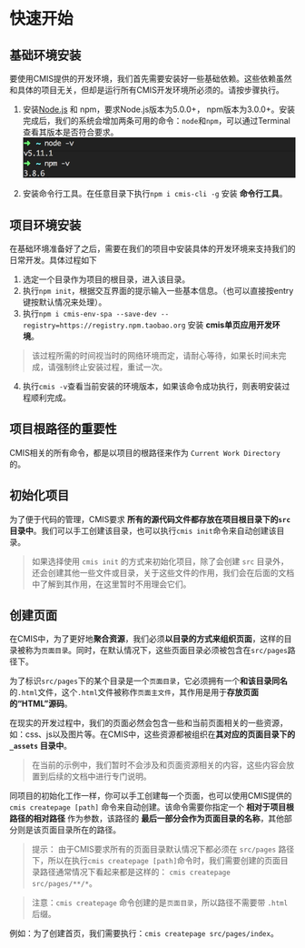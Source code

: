 # 快速开始

## 基础环境安装

要使用CMIS提供的开发环境，我们首先需要安装好一些基础依赖。这些依赖虽然和具体的项目无关，但却是运行所有CMIS开发环境所必须的。请按步骤执行。

1. 安装[Node.js](https://nodejs.org/) 和 npm，要求Node.js版本为5.0.0+， npm版本为3.0.0+。安装完成后，我们的系统会增加两条可用的命令：```node```和```npm```，可以通过Terminal查看其版本是否符合要求。
  ![Node.js环境](6885F224-FC6C-4EEA-A7F8-A10D9BA3FA5B.png)

2. 安装命令行工具。在任意目录下执行```npm i cmis-cli -g``` 安装 **命令行工具**。


## 项目环境安装

在基础环境准备好了之后，需要在我们的项目中安装具体的开发环境来支持我们的日常开发。具体过程如下

1. 选定一个目录作为项目的根目录，进入该目录。
2. 执行```npm init```，根据交互界面的提示输入一些基本信息。（也可以直接按entry键按默认情况来处理）。
3. 执行```npm i cmis-env-spa --save-dev --registry=https://registry.npm.taobao.org``` 安装 **cmis单页应用开发环境**。
> 该过程所需的时间视当时的网络环境而定，请耐心等待，如果长时间未完成，请强制终止安装过程，重试一次。
4. 执行```cmis -v```查看当前安装的环境版本，如果该命令成功执行，则表明安装过程顺利完成。

## 项目根路径的重要性

CMIS相关的所有命令，都是以项目的根路径来作为 ```Current Work Directory``` 的。

## 初始化项目

为了便于代码的管理，CMIS要求 **所有的源代码文件都存放在项目根目录下的```src```目录中**。我们可以手工创建该目录，也可以执行```cmis init```命令来自动创建该目录。

> 如果选择使用 ```cmis init``` 的方式来初始化项目，除了会创建 ```src``` 目录外，还会创建其他一些文件或目录，关于这些文件的作用，我们会在后面的文档中了解到其作用，在这里暂时不用理会它们。

## 创建页面

在CMIS中，为了更好地**聚合资源**，我们必须**以目录的方式来组织页面**，这样的目录被称为```页面目录```。同时，在默认情况下，这些页面目录必须被包含在```src/pages```路径下。

为了标识```src/pages```下的某个目录是一个```页面目录```，它必须拥有一个**和该目录同名**的```.html```文件，这个```.html```文件被称作```页面主文件```，其作用是用于**存放页面的“HTML”源码**。

在现实的开发过程中，我们的页面必然会包含一些和当前页面相关的一些资源，如：css、js以及图片等。在CMIS中，这些资源都被组织在**其对应的页面目录下的 ```_assets``` 目录中**。

> 在当前的示例中，我们暂时不会涉及和页面资源相关的内容，这些内容会放置到后续的文档中进行专门说明。

同项目的初始化工作一样，你可以手工创建每一个页面，也可以使用CMIS提供的 ```cmis createpage [path]``` 命令来自动创建。该命令需要你指定一个 **相对于项目根路径的相对路径** 作为参数，该路径的 **最后一部分会作为页面目录的名称**，其他部分则是该页面目录所在的路径。

> 提示： 由于CMIS要求所有的页面目录默认情况下都必须在 ```src/pages``` 路径下，所以在执行```cmis createpage [path]```命令时，我们需要创建的页面目录路径通常情况下看起来都是这样的： ```cmis createpage src/pages/**/*```。


> 注意：```cmis createpage``` 命令创建的是```页面目录```，所以路径不需要带 ```.html``` 后缀。

例如：为了创建首页，我们需要执行：```cmis createpage src/pages/index```。